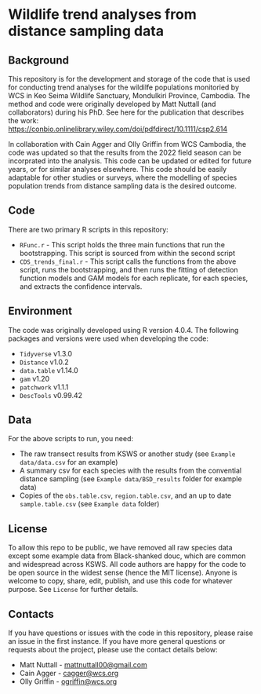 # Wildlife trend analyses from distance sampling data

## Background

This repository is for the development and storage of the code that is used for conducting trend analyses for the wildilfe populations monitoried by WCS in Keo Seima Wildlife Sanctuary, Mondulkiri Province, Cambodia. The method and code were originally developed by Matt Nuttall (and collaborators) during his PhD. See here for the publication that describes the work: https://conbio.onlinelibrary.wiley.com/doi/pdfdirect/10.1111/csp2.614

In collaboration with Cain Agger and Olly Griffin from WCS Cambodia, the code was updated so that the results from the 2022 field season can be incorprated into the analysis. This code can be updated or edited for future years, or for similar analyses elsewhere. This code should be easily adaptable for other studies or surveys, where the modelling of species population trends from distance sampling data is the desired outcome.

## Code

There are two primary R scripts in this repository:

* `RFunc.r` - This script holds the three main functions that run the bootstrapping. This script is sourced from within the second script
* `CDS_trends_final.r` - This script calls the functions from the above script, runs the bootstrapping, and then runs the fitting of detection function models and GAM models for each replicate, for each species, and extracts the confidence intervals.

## Environment

The code was originally developed using R version 4.0.4. The following packages and versions were used when developing the code:
* `Tidyverse` v1.3.0
* `Distance` v1.0.2
* `data.table` v1.14.0
* `gam` v1.20
* `patchwork` v1.1.1
* `DescTools` v0.99.42

## Data

For the above scripts to run, you need: 

* The raw transect results from KSWS or another study (see `Example data/data.csv` for an example) 
* A summary csv for each species with the results from the convential distance sampling (see `Example data/BSD_results` folder for example data)
* Copies of the `obs.table.csv`, `region.table.csv`, and an up to date `sample.table.csv` (see `Example data` folder)

## License 

To allow this repo to be public, we have removed all raw species data except some example data from Black-shanked douc, which are common and widespread across KSWS. All code authors are happy for the code to be open source in the widest sense (hence the MIT license). Anyone is welcome to copy, share, edit, publish, and use this code for whatever purpose. See `License` for further details.

## Contacts

If you have questions or issues with the code in this repository, please raise an issue in the first instance. If you have more general questions or requests about the project, please use the contact details below:

* Matt Nuttall - mattnuttall00@gmail.com
* Cain Agger - cagger@wcs.org
* Olly Griffin - ogriffin@wcs.org

